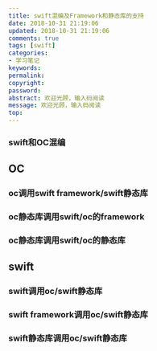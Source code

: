 ```yaml
---
title: swift混编及Framework和静态库的支持
date: 2018-10-31 21:19:06
updated: 2018-10-31 21:19:06
comments: true
tags: [swift]
categories:
- 学习笔记
keywords: 
permalink: 
copyright: 
password: 
abstract: 欢迎光顾，输入码阅读
message: 欢迎光顾，输入码阅读
top:   
---
```


### swift和OC混编

## OC
### oc调用swift framework/swift静态库

### oc静态库调用swift/oc的framework

### oc静态库调用swift/oc的静态库

## swift

### swift调用oc/swift静态库

### swift framework调用oc/swift静态库

### swift静态库调用oc/swift静态库

### 
